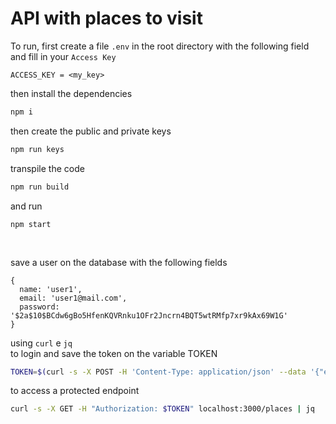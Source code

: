 # API with places to visit

To run, first create a file `.env` in the root directory with the following field \
and fill in your `Access Key`
```
ACCESS_KEY = <my_key>
```

then install the dependencies
```bash
npm i
```

then create the public and private keys
```bash
npm run keys
```

transpile the code
```bash
npm run build
```

and run
```
npm start
```

<br>

save a user on the database with the following fields
```
{
  name: 'user1',
  email: 'user1@mail.com',
  password: '$2a$10$BCdw6gBo5HfenKQVRnku1OFr2Jncrn4BQT5wtRMfp7xr9kAx69W1G'
}
```

using `curl` e `jq` \
to login and save the token on the variable TOKEN
```bash
TOKEN=$(curl -s -X POST -H 'Content-Type: application/json' --data '{"email": "user1@mail.com", "password": "123456" }' localhost:3000/login  | jq -r '.token')
```

to access a protected endpoint
```bash
curl -s -X GET -H "Authorization: $TOKEN" localhost:3000/places | jq
```
